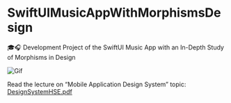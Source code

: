 # SwiftUIMusicAppWithMorphismsDesign

🎓🎧 Development Project of the SwiftUI Music App with an In-Depth Study of Morphisms in Design

![Gif](https://github.com/user-attachments/assets/cb3438d6-a934-4401-82c7-cf80c23c2c82)

Read the lecture on “Mobile Application Design System” topic: [DesignSystemHSE.pdf](https://github.com/eldaroid/SwiftUIMusicAppWithMorphismsDesign/blob/main/DesignSystemHSE.pdf)
